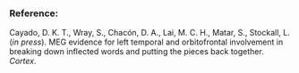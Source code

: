 ### Reference:
Cayado, D. K. T., Wray, S., Chacón, D. A., Lai, M. C. H., Matar, S., Stockall, L. (*in press*). MEG evidence for left temporal and orbitofrontal involvement in breaking down inflected words and putting the pieces back together. *Cortex*.

